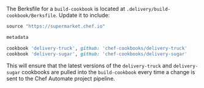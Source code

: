 The Berksfile for a `build-cookbook` is located at
`.delivery/build-cookbook/Berksfile`. Update it to include:

``` ruby
source "https://supermarket.chef.io"

metadata

cookbook 'delivery-truck', github: 'chef-cookbooks/delivery-truck'
cookbook 'delivery-sugar', github: 'chef-cookbooks/delivery-sugar'
```

This will ensure that the latest versions of the `delivery-truck` and
`delivery-sugar` cookbooks are pulled into the `build-cookbook` every
time a change is sent to the Chef Automate project pipeline.